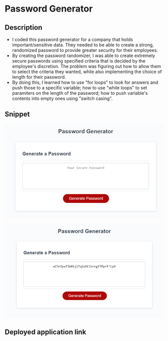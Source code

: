 # Password Generator 

## Description

- I coded this password generator for a company that holds important/sensitive data. They needed to be able to create a strong, randomized password to provide greater security for their employees. 
- By creating the password randomizer, I was able to create extremely secure passwords using specified criteria that is decided by the employee's discretion. The problem was figuring out how to allow them to select the criteria they wanted, while also implementing the choice of length for their password.
- By doing this, I learned how to use "for loops" to look for answers and push those to a specific variable; how to use "while loops" to set paramiters on the length of the password; how to push variable's contents into empty ones using "switch casing".

## Snippet
![](assets\images\passwordEmpty.PNG)

![](assets\images\passwordFilled.PNG)



## Deployed application link